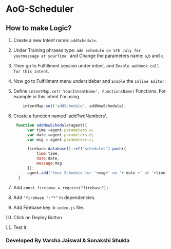 # AoG-Scheduler

## How to make Logic?
1) Create a new Intent name: `addSchedule`.
2) Under Training phrases type: `add schedule on 5th July for yourmessage at yourTime ` and Change the parameters name: `a`,`b` and `c`.
3) Then go to Fulfillment session under intent. and `Enable webhook call for this intent`.
4) Now go to Fulfillment menu undersidebar and `Enable` the `Inline Editor`.
6) Define `intentMap.set('YourIntentName', FunctionsName)` Functions. For example in this intent I'm using 

    ```js  
        intentMap.set('addSchedule', addNewSchedule);
    ```
7) Create a function named 'addTwoNumbers'.
    ```js
     function addNewSchedule(agent){
          var time =agent.parameters.a;
          var date =agent.parameters.b;
          var msg = agent.parameters.c;

          firebase.database().ref('schedules').push({
              time:time,
              date:date,
              message:msg
          });
          agent.add('Your Schedule for '+msg+' on '+ date +' at '+time +' has added successfully.');
      }
    ```
 8) Add `const firebase = require("firebase");`
 9) Add `"firebase ":"*"` in dependencies.
 10) Add Firebase key in `index.js` file.
 10) Click on Deploy Button
 11) Test it.


### Developed By Varsha Jaiswal & Sonakshi Shukla
